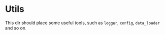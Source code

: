 # Utils

This dir should place some useful tools, such as `logger`, `config`, `data_loader` and so on.
